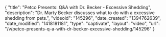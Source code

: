 {
    "title": "Petco Presents: Q&A with Dr. Becker - Excessive Shedding",
    "description": "Dr. Marty Becker discusses what to do with a excessive shedding from pets.",
    "videoid": "145296",
    "date_created": "1394762639",
    "date_modified": "1418181181",
    "type": "captivate",
    "layout": "video",
    "url": "\/v\/petco-presents-q-a-with-dr-becker-excessive-shedding\/145296"
}